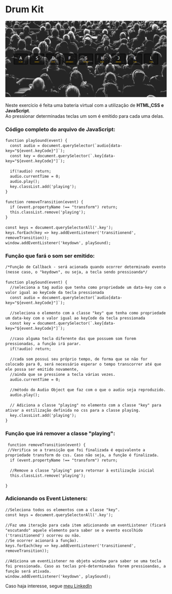 # Drum Kit
![foto do projeto](./DrumKit.PNG) 



Neste exercício é feita uma bateria virtual com a utilização de **HTML,CSS e JavaScript**.  
Ao pressionar determinadas teclas um som é emitido para cada uma delas.

### Código completo do arquivo de JavaScript:
    
    function playSound(event) {
      const audio = document.querySelector(`audio[data-key="${event.keyCode}"]`); 
      const key = document.querySelector(`.key[data-key="${event.keyCode}"]`); 

      if(!audio) return;
      audio.currentTime = 0;
      audio.play();
      key.classList.add('playing');
    }

    function removeTransition(event) {
      if (event.propertyName !== "transform") return;
      this.classList.remove('playing');
    }

    const keys = document.querySelectorAll('.key');
    keys.forEach(key => key.addEventListener('transitionend', removeTransition));
    window.addEventListener('keydown', playSound);
    

### Função que fará o som ser emitido: 
    
    /*Função de Callback - será acionada quando ocorrer determinado evento 
    (nesse caso, o "keydown", ou seja, a tecla sendo pressioanda*/
    
    function playSound(event) {     
      //seleciona a tag audio que tenha como propriedade um data-key com o valor igual ao keyCode da tecla pressionada  
      const audio = document.querySelector(`audio[data-key="${event.keyCode}"]`); 
      
      //seleciona o elemento com a classe "key" que tenha como propriedade um data-key com o valor igual ao keyCode da tecla pressionada    
      const key = document.querySelector(`.key[data-key="${event.keyCode}"]`); 
      
      //caso alguma tecla diferente das que possuem som forem pressionadas, a função irá parar.
      if(!audio) return; 
      
      //cada som possui seu próprio tempo, de forma que se não for colocado para 0, será necessário esperar o tempo transcorrer até que ele possa ser emitido novamente, 
      //ainda que se pressione a tecla várias vezes.
      audio.currentTime = 0;
      
      //método do Audio Object que faz com o que o audio seja reproduzido. 
      audio.play(); 
      
      // Adiciona a classe "playing" no elemento com a classe "key" para ativar a estilização definida no css para a classe playing.
      key.classList.add('playing'); 
    }

### Função que irá remover a classe "playing":  

     function removeTransition(event) {
     //Verifica se a transição que foi finalizada é equivalente a propriedade transform do css. Caso não seja, a função é finalizada.
      if (event.propertyName !== "transform") return; 
      
      //Remove a classe "playing" para retornar à estilização inicial
      this.classList.remove('playing'); 
      
    }
    

### Adicionando os Event Listeners:

    //Seleciona todos os elementos com a classe "key".
    const keys = document.querySelectorAll('.key');
    
    //Faz uma iteração para cada item adicionando um eventListener (ficará "escutando" aquele elemento para saber se o evento escolhido ('transitionend') ocorreu ou não. 
    //Se ocorrer acionará a função).
    keys.forEach(key => key.addEventListener('transitionend', removeTransition));
    
    //Adiciona um eventListener no objeto window para saber se uma tecla foi pressionada. Caso as teclas pré-determinadas forem pressioandas, a função será ativada.
    window.addEventListener('keydown', playSound);  
    
  
  
Caso haja interesse, segue [meu LinkedIn](https://www.linkedin.com/in/tahiana-passos/)
